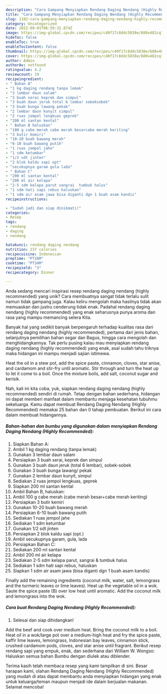 ```yaml
---
description: "Cara Gampang Menyiapkan Rendang Daging Nendang (Highly Recommended) yang Lezat"
title: "Cara Gampang Menyiapkan Rendang Daging Nendang (Highly Recommended) yang Lezat"
slug: 1102-cara-gampang-menyiapkan-rendang-daging-nendang-highly-recommended-yang-lezat
category: Uncategorized
date: 2022-09-01T06:59:32.874Z
image: https://img-global.cpcdn.com/recipes/c40f17c8ddc5838e/680x482cq70/rendang-daging-nendang-highly-recommended-foto-resep-utama.jpg
hideToc: false
enableToc: true
enableTocContent: false
thumbnail: https://img-global.cpcdn.com/recipes/c40f17c8ddc5838e/680x482cq70/rendang-daging-nendang-highly-recommended-foto-resep-utama.jpg
cover: https://img-global.cpcdn.com/recipes/c40f17c8ddc5838e/680x482cq70/rendang-daging-nendang-highly-recommended-foto-resep-utama.jpg
author: Admin
authorAv: notfound
ratingvalue: 4.2
reviewcount: 19
recipeingredient:
- " Bahan A"
- "1 kg daging rendang tanpa lemak"
- "3 lembar daun salam"
- "3 buah serai keprek dan simpul"
- "3 buah daun jeruk total 6 lembar sobeksobek"
- "3 buah bunga lawang pekak"
- "2 lembar daun kunyit simpul"
- "2 ruas jempol lengkuas geprek"
- "200 ml santan kental"
- " Bahan B haluskan"
- "100 g cabe merah cabe merah besarcabe merah keriting"
- "3 butir kemiri"
- "10-20 buah bawang merah"
- "6-10 buah bawang putih"
- "1 ruas jempol jahe"
- "1 sdm ketumbar"
- "1/2 sdt jinten"
- "2 blok kaldu sapi opt"
- "secukupnya garam gula lada"
- " Bahan C"
- "200 ml santan kental"
- "200 ml air kelapa"
- "2-5 sdm kelapa parut sangrai  tumbuk halus"
- "1 sdm hati sapi rebus haluskan"
- "1 sdm air asam jawa bisa diganti dgn 1 buah asam kandis"
recipeinstructions:

- "Sudah jadi dan siap dinikmati!"
categories:
- Resep
tags:
- rendang
- daging
- nendang

katakunci: rendang daging nendang 
nutrition: 237 calories
recipecuisine: Indonesian
preptime: "PT26M"
cooktime: "PT34M"
recipeyield: "3"
recipecategory: Dinner

---
```





Anda sedang mencari inspirasi resep rendang daging nendang (highly recommended) yang unik? Cara membuatnya sangat tidak terlalu sulit namun tidak gampang juga. Kalau keliru mengolah maka hasilnya tidak akan memuaskan dan justru cenderung tidak enak. Padahal rendang daging nendang (highly recommended) yang enak seharusnya punya aroma dan rasa yang mampu memancing selera Kita.





Banyak hal yang sedikit banyak berpengaruh terhadap kualitas rasa dari rendang daging nendang (highly recommended), pertama dari jenis bahan, selanjutnya pemilihan bahan segar dan Bagus, hingga cara mengolah dan menghidangkannya. Tak perlu pusing kalau mau menyiapkan rendang daging nendang (highly recommended) yang enak,      asal sudah tahu triknya maka hidangan ini mampu menjadi sajian istimewa.














Heat the oil in a stew pot, add the spice paste, cinnamon, cloves, star anise, and cardamom and stir-fry until aromatic. Stir through and turn the heat up to let it come to a boil. Once the mixture boils, add salt, coconut sugar and kerisik.






Nah, kali ini kita coba, yuk, siapkan rendang daging nendang (highly recommended) sendiri di rumah. Tetap dengan bahan sederhana, hidangan ini dapat memberi manfaat dalam membantu menjaga kesehatan tubuhmu sekeluarga. Kamu dapat membuat Rendang Daging Nendang (Highly Recommended) memakai 25 bahan dan 0 tahap pembuatan. Berikut ini cara dalam membuat hidangannya.

<!--inarticleads1-->

##### Bahan-bahan dan bumbu yang digunakan dalam menyiapkan Rendang Daging Nendang (Highly Recommended):

1. Siapkan  Bahan A:
1. Ambil 1 kg daging rendang (tanpa lemak)
1. Gunakan 3 lembar daun salam
1. Persiapkan 3 buah serai, keprek dan simpul
1. Gunakan 3 buah daun jeruk (total 6 lembar), sobek-sobek
1. Gunakan 3 buah bunga lawang/ pekak
1. Gunakan 2 lembar daun kunyit, simpul
1. Sediakan 2 ruas jempol lengkuas, geprek
1. Siapkan 200 ml santan kental
1. Ambil  Bahan B, haluskan:
1. Ambil 100 g cabe merah (cabe merah besar+cabe merah keriting)
1. Persiapkan 3 butir kemiri
1. Gunakan 10-20 buah bawang merah
1. Persiapkan 6-10 buah bawang putih
1. Sediakan 1 ruas jempol jahe
1. Sediakan 1 sdm ketumbar
1. Gunakan 1/2 sdt jinten
1. Persiapkan 2 blok kaldu sapi (opt.)
1. Ambil secukupnya garam, gula, lada
1. Persiapkan  Bahan C:
1. Sediakan 200 ml santan kental
1. Ambil 200 ml air kelapa
1. Sediakan 2-5 sdm kelapa parut, sangrai &amp; tumbuk halus
1. Sediakan 1 sdm hati sapi rebus, haluskan
1. Siapkan 1 sdm air asam jawa (bisa diganti dgn 1 buah asam kandis)


Finally add the remaining ingredients (coconut milk, water, salt, lemongrass and the turmeric leaves or lime leaves). Heat up the vegetable oil in a wok. Saute the spice paste (B) over low heat until aromatic. Add the coconut milk and lemongrass into the wok. 

<!--inarticleads2-->

##### Cara buat Rendang Daging Nendang (Highly Recommended):


1. Selesai dan siap dihidangkan!

Add the beef and cook over medium heat. Bring the coconut milk to a boil. Heat oil in a wok/large pot over a medium-high heat and fry the spice paste, kaffir lime leaves, lemongrass, Indonesian bay leaves, cinnamon stick, crushed cardamom pods, cloves, and star anise until fragrant. Berikut resep rendang sapi yang empuk, enak, dan sederhana dari William W. Wongso: Haluskan semua bahan Bumbu dengan diulek atau diblender. 

Terima kasih telah membaca resep yang kami tampilkan di sini. Besar harapan kami, olahan Rendang Daging Nendang (Highly Recommended) yang mudah di atas dapat membantu anda menyiapkan hidangan yang enak untuk keluarga/teman maupun menjadi ide dalam berjualan makanan. Selamat mencoba!
